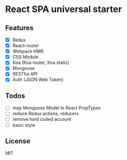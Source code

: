 # React SPA universal starter

## Features

- [x] Redux
- [x] React-router
- [x] Webpack HMR
- [x] CSS Module
- [x] Koa (Koa router, Koa static)
- [x] Mongoose
- [x] RESTful API
- [x] Auth (JSON Web Token)

## Todos

- [ ] map Mongoose Model to React PropTypes
- [ ] reduce Redux actions, reducers
- [ ] remove hard coded account
- [ ] basic style

## License

MIT
